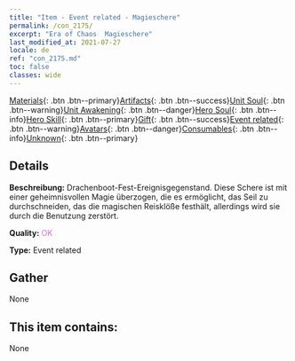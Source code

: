 ```yaml
---
title: "Item - Event related - Magieschere"
permalink: /con_2175/
excerpt: "Era of Chaos  Magieschere"
last_modified_at: 2021-07-27
locale: de
ref: "con_2175.md"
toc: false
classes: wide
---
```

 [Materials](/ItemsDE/){: .btn .btn--primary}[Artifacts](/ItemsDE/Artifacts/){: .btn .btn--success}[Unit Soul](/ItemsDE/UnitSoul/){: .btn .btn--warning}[Unit Awakening](/ItemsDE/UnitAwakening/){: .btn .btn--danger}[Hero Soul](/ItemsDE/HeroSoul/){: .btn .btn--info}[Hero Skill](/ItemsDE/HeroSkill/){: .btn .btn--primary}[Gift](/ItemsDE/Gift/){: .btn .btn--success}[Event related](/ItemsDE/Events/){: .btn .btn--warning}[Avatars](/ItemsDE/Avatars/){: .btn .btn--danger}[Consumables](/ItemsDE/Consumables/){: .btn .btn--info}[Unknown](/ItemsDE/Unknown/){: .btn .btn--primary}

## Details
 **Beschreibung:** Drachenboot-Fest-Ereignisgegenstand. Diese Schere ist mit einer geheimnisvollen Magie überzogen, die es ermöglicht, das Seil zu durchschneiden, das die magischen Reisklöße festhält, allerdings wird sie durch die Benutzung zerstört.

 **Quality:** <span style="color: #DA70D6">OK</span>

 **Type:** Event related

## Gather

  None

## This item contains:

  None

